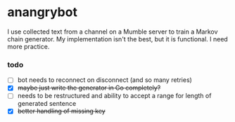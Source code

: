 # anangrybot

I use collected text from a channel on a Mumble server to train a Markov chain generator. My implementation isn't the best, but it is functional. I need more practice.

### todo

- [ ] bot needs to reconnect on disconnect (and so many retries)
- [x] ~~maybe just write the generator in Go completely?~~
- [ ] needs to be restructured and ability to accept a range for length of generated sentence
- [x] ~~better handling of missing key~~
